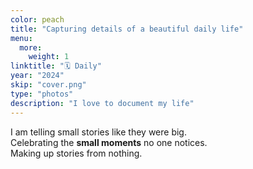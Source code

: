 ```yaml
---
color: peach
title: "Capturing details of a beautiful daily life"
menu:
  more:
    weight: 1
linktitle: "🗓️ Daily"
year: "2024"
skip: "cover.png"
type: "photos"
description: "I love to document my life"
---
```


I am telling small stories like they were big.  
Celebrating the **small moments** no one notices.  
Making up stories from nothing.  
